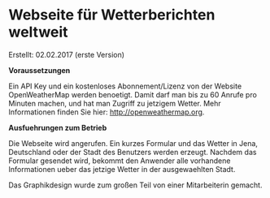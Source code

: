 # Webseite für Wetterberichten weltweit

Erstellt: 02.02.2017 (erste Version)

**Voraussetzungen**

Ein API Key und ein kostenloses Abonnement/Lizenz von der Website OpenWeatherMap werden benoetigt. Damit darf man bis zu 
60 Anrufe pro Minuten machen, und hat man Zugriff zu jetzigem Wetter. Mehr Informationen finden Sie hier: 
http://openweathermap.org.

**Ausfuehrungen zum Betrieb**

Die Webseite wird angerufen. Ein kurzes Formular und das Wetter in Jena, Deutschland oder der Stadt des Benutzers werden 
erzeugt. Nachdem das Formular gesendet wird, bekommt den Anwender alle vorhandene Informationen ueber das jetzige Wetter 
in der ausgewaehlten Stadt.

Das Graphikdesign wurde zum großen Teil von einer Mitarbeiterin gemacht.
